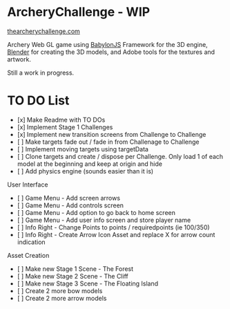 # ArcheryChallenge - WIP
<a href="http://thearcherychallenge.com">thearcherychallenge.com</a>

Archery Web GL game using <a href="http://babylonjs.com/">BabylonJS</a> Framework for the 3D engine, <a href="https://www.blender.org/">Blender</a> for creating the 3D models, and Adobe tools for the textures and artwork.

Still a work in progress.

<h1>TO DO List</h1>
<ul>
  <li>[x] Make Readme with TO DOs </li>
  <li>[x] Implement Stage 1 Challenges </li>
  <li>[x] Implement new transition screens from Challenge to Challenge </li>
  <li>[ ] Make targets fade out / fade in from Challenage to Challenge</li>
  <li>[ ] Implement moving targets using targetData</li>
  <li>[ ] Clone targets and create / dispose per Challenge. Only load 1 of each model at the beginning and keep at origin and hide</li>
  <li>[ ] Add physics engine (sounds easier than it is)</li>
</ul>
  User Interface
<ul>
  <li>[ ] Game Menu - Add screen arrows</li>
  <li>[ ] Game Menu - Add controls screen</li>
  <li>[ ] Game Menu - Add option to go back to home screen</li>
  <li>[ ] Game Menu - Add user info screen and store player name</li>
  <li>[ ] Info Right - Change Points to points / requiredpoints (ie 100/350)</li>
  <li>[ ] Info Right - Create Arrow Icon Asset and replace X for arrow count indication</li>
</ul>
  Asset Creation
<ul>
  <li>[ ] Make new Stage 1 Scene - The Forest </li>
  <li>[ ] Make new Stage 2 Scene - The Cliff</li>
  <li>[ ] Make new Stage 3 Scene - The Floating Island</li>
  <li>[ ] Create 2 more bow models</li>
  <li>[ ] Create 2 more arrow models</li>
</ul>
